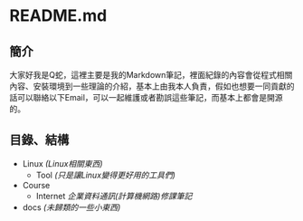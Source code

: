 # README.md
## 簡介

大家好我是Q蛇，這裡主要是我的Markdown筆記，裡面紀錄的內容會從程式相關內容、安裝環境到一些理論的介紹，基本上由我本人負責，假如也想要一同貢獻的話可以聯絡以下Email，可以一起維護或者勘誤這些筆記，而基本上都會是開源的。

## 目錄、結構

- Linux  *(Linux相關東西)*
  - Tool *(只是讓Linux變得更好用的工具們)*
- Course
  - Internet *企業資料通訊(計算機網路)修課筆記*
- docs *(未歸類的一些小東西)*


